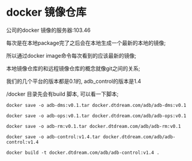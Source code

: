 # docker 镜像仓库

公司的docker 镜像的服务器:103.46



每次是在本地package完了之后会在本地生成一个最新的本地的镜像;

所以通过docker image命令每次看到的应该最新的镜像;

本地镜像仓库的和远程镜像仓库的概念就像git之间的关系;



我们的几个平台的版本都是0.1的, adb_control的版本是1.4



/docker 目录先会有build 脚本, 可以看一下脚本;

```
docker save -o adb-dms:v0.1.tar docker.dtdream.com/adb/adb-dms:v0.1
```

```
docker save -o adb-ops:v0.1.tar docker.dtdream.com/adb/adb-ops:v0.1
```

```
docker save -o adb-rm:v0.1.tar docker.dtdream.com/adb/adb-rm:v0.1
```

```
docker save -o adb-control:v1.4.tar docker.dtdream.com/adb/adb-control:v1.4
```

```
docker build -t docker.dtdream.com/adb/adb-control:v1.4 . 
```



```

```

